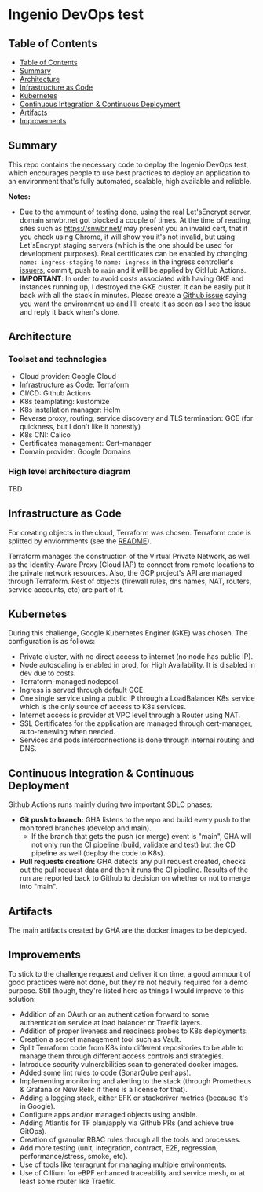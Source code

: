 # Ingenio DevOps test

## Table of Contents  
  - [Table of Contents](#table-of-contents)
  - [Summary](#summary)
  - [Architecture](#architecture)
  - [Infrastructure as Code](#infrastructure-as-code)
  - [Kubernetes](#kubernetes)
  - [Continuous Integration & Continuous Deployment](#continuous-integration--continuous-deployment)
  - [Artifacts](#artifacts)
  - [Improvements](#improvements)



## Summary
This repo contains the necessary code to deploy the Ingenio DevOps test, which encourages people to use best practices to deploy an application to an environment that's fully automated, scalable, high available and reliable.

**Notes:** 
- Due to the ammount of testing done, using the real Let'sEncrypt server, domain snwbr.net got blocked a couple of times. At the time of reading, sites such as https://snwbr.net/ may present you an invalid cert, that if you check using Chrome, it will show you it's not invalid, but using Let'sEncrypt staging servers (which is the one should be used for development purposes). Real certificates can be enabled by changing `name: ingress-staging` to `name: ingress` in the ingress controller's [issuers](k8s/charts/hello-world/templates/ingress.yaml), commit, push to `main` and it will be applied by GitHub Actions.
- **IMPORTANT**: In order to avoid costs associated with having GKE and instances running up, I destroyed the GKE cluster. It can be easily put it back with all the stack in minutes. Please create a [Github issue](https://github.com/snwbr/gl-test/issues/new) saying you want the environment up and I'll create it as soon as I see the issue and reply it back when's done.

## Architecture
### Toolset and technologies

- Cloud provider: Google Cloud
- Infrastructure as Code: Terraform
- CI/CD: Github Actions
- K8s teamplating: kustomize
- K8s installation manager: Helm
- Reverse proxy, routing, service discovery and TLS termination: GCE (for quickness, but I don't like it honestly)
- K8s CNI: Calico
- Certificates management: Cert-manager
- Domain provider: Google Domains

### High level architecture diagram
TBD

## Infrastructure as Code

For creating objects in the cloud, Terraform was chosen. Terraform code is splitted by enviornments (see the [README](terraform/README.md)).

Terraform manages the construction of the Virtual Private Network, as well as the Identity-Aware Proxy (Cloud IAP) to connect from remote locations to the private network resources. Also, the GCP project's API are managed through Terraform. Rest of objects (firewall rules, dns names, NAT, routers, service accounts, etc) are part of it.

## Kubernetes

During this challenge, Google Kubernetes Enginer (GKE) was chosen. The configuration is as follows:
- Private cluster, with no direct access to internet (no node has public IP).
- Node autoscaling is enabled in prod, for High Availability. It is disabled in dev due to costs.
- Terraform-managed nodepool.
- Ingress is served through default GCE.
- One single service using a public IP through a LoadBalancer K8s service which is the only source of access to K8s services.
- Internet access is provider at VPC level through a Router using NAT.
- SSL Certificates for the application are managed through cert-manager, auto-renewing when needed.
- Services and pods interconnections is done through internal routing and DNS.

## Continuous Integration & Continuous Deployment

Github Actions runs mainly during two important SDLC phases:
- **Git push to branch:** GHA listens to the repo and build every push to the monitored branches (develop and main).
  - If the branch that gets the push (or merge) event is "main", GHA will not only run the CI pipeline (build, validate and test) but the CD pipeline as well (deploy the code to K8s).
- **Pull requests creation:** GHA detects any pull request created, checks out the pull request data and then it runs the CI pipeline. Results of the run are reported back to Github to decision on whether or not to merge into "main".

## Artifacts

The main artifacts created by GHA are the docker images to be deployed.

## Improvements

To stick to the challenge request and deliver it on time, a good ammount of good practices were not done, but they're not heavily required for a demo purpose. Still though, they're listed here as things I would improve to this solution:

- Addition of an OAuth or an authentication forward to some authentication service at load balancer or Traefik layers.
- Addition of proper liveness and readiness probes to K8s deployments.
- Creation a secret management tool such as Vault.
- Split Terraform code from K8s into different repositories to be able to manage them through different access controls and strategies.
- Introduce security vulnerabilities scan to generated docker images.
- Added some lint rules to code (SonarQube perhaps).
- Implementing monitoring and alerting to the stack (through Prometheus & Grafana or New Relic if there is a license for that).
- Adding a logging stack, either EFK or stackdriver metrics (because it's in Google).
- Configure apps and/or managed objects using ansible.
- Adding Atlantis for TF plan/apply via Github PRs (and achieve true GitOps).
- Creation of granular RBAC rules through all the tools and processes.
- Add more testing (unit, integration, contract, E2E, regression, performance/stress, smoke, etc).
- Use of tools like terragrunt for managing multiple environments.
- Use of Cillium for eBPF enhanced traceability and service mesh, or at least some router like Traefik.